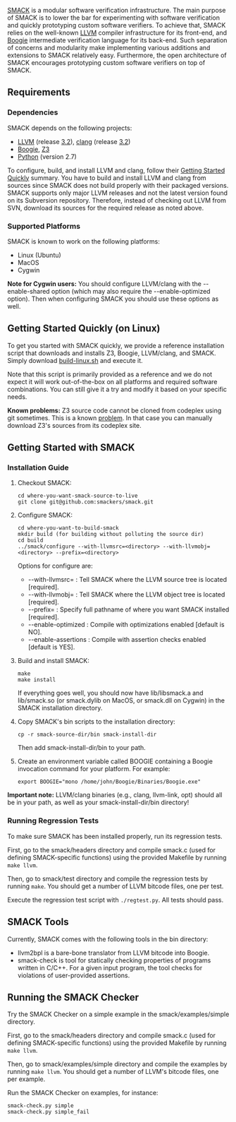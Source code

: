 [SMACK](http://smackers.github.com/smack/) is a modular software verification
infrastructure. The main purpose of SMACK is to lower the bar for experimenting
with software verification and quickly prototyping custom software verifiers.
To achieve that, SMACK relies on the well-known [LLVM](http://www.llvm.org)
compiler infrastructure for its front-end, and
[Boogie](http://boogie.codeplex.com) intermediate verification language for its
back-end. Such separation of concerns and modularity make implementing various
additions and extensions to SMACK relatively easy.  Furthermore, the open
architecture of SMACK encourages prototyping custom software verifiers on top
of SMACK.


## Requirements

### Dependencies

SMACK depends on the following projects:
* [LLVM](http://www.llvm.org) (release [3.2](http://llvm.org/releases/download.html#3.2)),
  [clang](http://clang.llvm.org) (release [3.2](http://llvm.org/releases/download.html#3.2))
* [Boogie](http://boogie.codeplex.com), [Z3](http://z3.codeplex.com/)
* [Python](http://www.python.org) (version 2.7)

To configure, build, and install LLVM and clang, follow their [Getting Started
Quickly](http://llvm.org/docs/GettingStarted.html#getting-started-quickly-a-summary)
summary. You have to build and install LLVM and clang from sources since SMACK
does not build properly with their packaged versions. SMACK supports only major
LLVM releases and not the latest version found on its Subversion repository.
Therefore, instead of checking out LLVM from SVN, download its sources for the
required release as noted above.

### Supported Platforms

SMACK is known to work on the following platforms:
* Linux (Ubuntu)
* MacOS
* Cygwin

**Note for Cygwin users:**
You should configure LLVM/clang with the --enable-shared option (which may also
require the --enable-optimized option).  Then when configuring SMACK you should
use these options as well.


## Getting Started Quickly (on Linux)

To get you started with SMACK quickly, we provide a reference installation
script that downloads and installs Z3, Boogie, LLVM/clang, and SMACK. Simply
download
[build-linux.sh](http://github.com/smackers/smack/blob/master/bin/build-linux.sh)
and execute it.

Note that this script is primarily provided as a reference and we do not expect
it will work out-of-the-box on all platforms and required software
combinations. You can still give it a try and modify it based on your specific
needs.

**Known problems:**
Z3 source code cannot be cloned from codeplex using git sometimes. This is a
known
[problem](http://z3.codeplex.com/wikipage?title=Git%20HTTPS%20cloning%20errors).
In that case you can manually download Z3's sources from its codeplex site.


## Getting Started with SMACK

### Installation Guide

1. Checkout SMACK:

   ```
   cd where-you-want-smack-source-to-live  
   git clone git@github.com:smackers/smack.git
   ```

2. Configure SMACK:

   ```
   cd where-you-want-to-build-smack
   mkdir build (for building without polluting the source dir)
   cd build
   ../smack/configure --with-llvmsrc=<directory> --with-llvmobj=<directory> --prefix=<directory>
   ```

   Options for configure are:
   * --with-llvmsrc=<directory>  : Tell SMACK where the LLVM source tree is located [required].
   * --with-llvmobj=<directory>  : Tell SMACK where the LLVM object tree is located [required].
   * --prefix=<directory>        : Specify full pathname of where you want SMACK installed [required].
   * --enable-optimized          : Compile with optimizations enabled [default is NO].
   * --enable-assertions         : Compile with assertion checks enabled [default is YES].

3. Build and install SMACK:

   ```
   make
   make install
   ```

   If everything goes well, you should now have lib/libsmack.a and lib/smack.so
   (or smack.dylib on MacOS, or smack.dll on Cygwin) in the SMACK installation
   directory.

4. Copy SMACK's bin scripts to the installation directory:

   ```
   cp -r smack-source-dir/bin smack-install-dir
   ```
   Then add smack-install-dir/bin to your path.

5. Create an environment variable called BOOGIE containing a Boogie invocation
   command for your platform. For example:

   ```
   export BOOGIE="mono /home/john/Boogie/Binaries/Boogie.exe"
   ```

**Important note:**
LLVM/clang binaries (e.g., clang, llvm-link, opt) should all be in your path,
as well as your smack-install-dir/bin directory!


### Running Regression Tests

To make sure SMACK has been installed properly, run its regression tests.

First, go to the smack/headers directory and compile smack.c (used for
defining SMACK-specific functions) using the provided Makefile by running
`make llvm`.

Then, go to smack/test directory and compile the regression tests by running
`make`. You should get a number of LLVM bitcode files, one per test.

Execute the regression test script with `./regtest.py`. All tests should pass.


## SMACK Tools

Currently, SMACK comes with the following tools in the bin directory:
* llvm2bpl is a bare-bone translator from LLVM bitcode into Boogie.
* smack-check is tool for statically checking properties of programs written in
  C/C++. For a given input program, the tool checks for violations of
  user-provided assertions.


## Running the SMACK Checker

Try the SMACK Checker on a simple example in the smack/examples/simple
directory.

First, go to the smack/headers directory and compile smack.c (used for
defining SMACK-specific functions) using the provided Makefile by running
`make llvm`.

Then, go to smack/examples/simple directory and compile the examples by running
`make llvm`. You should get a number of LLVM's bitcode files, one per example.

Run the SMACK Checker on examples, for instance:
```
smack-check.py simple
smack-check.py simple_fail
```

